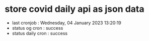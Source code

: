 # store covid daily api as json data

- last cronjob : Wednesday, 04 January 2023 13:20:19
- status og cron : success
- status daily cron : success
      
      